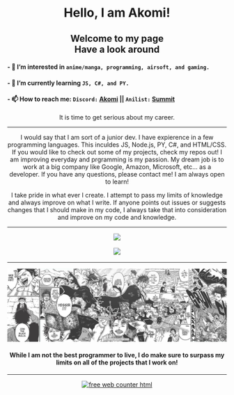 <h1 align="center"> Hello, I am Akomi! </h1>

<h2 align="center"> Welcome to my page <br> Have a look around </h2>

#### - 👀 I’m interested in `anime/manga, programming, airsoft, and gaming.`

#### - 🌱 I’m currently learning `JS, C#, and PY.`

#### - 📫 How to reach me: `Discord:` [Akomi](https://discordapp.com/users/465709255974977546/) || `Anilist:` [Summit](https://anilist.co/user/Summit/)


<p align="center">It is time to get serious about my career.</p>

___
<p align="center">I would say that I am sort of a junior dev. I have expierence in a few programming languages. This inculdes JS, Node.js, PY, C#, and HTML/CSS. If you would like to check out some of my projects, check my repos out! I am improving everyday and prgramming is my passion. My dream job is to work at a big company like Google, Amazon, Microsoft, etc... as a developer. If you have any questions, please contact me! I am always open to learn!</p>

<p align="center">I take pride in what ever I create. I attempt to pass my limits of knowledge and always improve on what I write. If anyone points out issues or suggests changes that I should make in my code, I always take that into consideration and improve on my code and knowledge.</p>

___

<p align="center">
    <a href="https://github.com/anuraghazra/github-readme-stats"><img src="https://github-readme-stats.vercel.app/api?username=akomi-dev&show_icons=true&include_all_commits=true&theme=omni&custom_title=Akomi's%20Github%20Stats&count_private=true&bg_color=&title_color=fff&border_radius=40" height="150"/></a>
</p>

<p align="center">
    <a href="https://github.com/anuraghazra/github-readme-stats"><img src="https://github-readme-stats.vercel.app/api/top-langs/?username=akomi-dev&layout=compact&theme=omni&bg_color=&title_color=fff&border_radius=40" height="150"/></a>
</p>

___

![Black Clover](https://github.com/akomi-dev/akomi-dev/blob/main/black_clover_banner.jpg?raw=true)

<h4 align="center">While I am not the best programmer to live, I do make sure to surpass my limits on all of the projects that I work on!</h4>

___

<p align="center">
    <a href="https://www.freecounterstat.com" title="free web counter html">
        <img src="https://counter5.stat.ovh/private/freecounterstat.php?c=49yj3qw7skulwx1qar3jhpbzaa3wznsx" border="0" title="free web counter html" alt="free web counter html">
    </a>
</p>